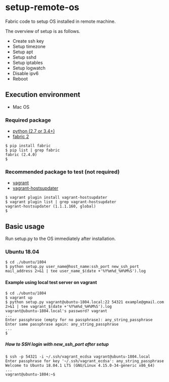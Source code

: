 # setup-remote-os

Fabric code to setup OS installed in remote machine.

The overview of setup is as follows.

- Create ssh key
- Setup timezone
- Setup apt
- Setup sshd
- Setup iptables
- Setup logwatch
- Disable ipv6
- Reboot

## Execution environment

- Mac OS

### Required package

- [python (2.7 or 3.4+)](https://docs.python-guide.org/starting/install3/osx/)
- [fabric 2](http://www.fabfile.org/installing.html)

```
$ pip install fabric
$ pip list | grep fabric
fabric (2.4.0)
$
```

### Recommended package to test (not required)

- [vagrant](https://www.vagrantup.com/intro/getting-started/index.html)
- [vagrant-hostsupdater](https://github.com/cogitatio/vagrant-hostsupdater)

```
$ vagrant plugin install vagrant-hostsupdater
$ vagrant plugin list | grep vagrant-hostsupdater
vagrant-hostsupdater (1.1.1.160, global)
$
```

## Basic usage

Run setup.py to the OS immediately after installation.

### Ubuntu 18.04

```
$ cd ./ubuntu/1804
$ python setup.py user_name@host_name:ssh_port new_ssh_port mail_address 2>&1 | tee user_name_$(date +'%Y%m%d_%H%M%S').log
```

#### Example using local test server on vagrant

```
$ cd ./ubuntu/1804
$ vagrant up
$ python setup.py vagrant@ubuntu-1804.local:22 54321 example@gmail.com 2>&1 | tee vagrant_$(date +'%Y%m%d_%H%M%S').log
vagrant@ubuntu-1804.local's password? vagrant
...
Enter passphrase (empty for no passphrase): any_string_passphrase
Enter same passphrase again: any_string_passphrase
...
$
```

##### How to SSH login with new_ssh_port after setup

```
$ ssh -p 54321 -i ~/.ssh/vagrant_ecdsa vagrant@ubuntu-1804.local
Enter passphrase for key '~/.ssh/vagrant_ecdsa': any_string_passphrase
Welcome to Ubuntu 18.04.1 LTS (GNU/Linux 4.15.0-34-generic x86_64)
...
vagrant@ubuntu-1804:~$
```
